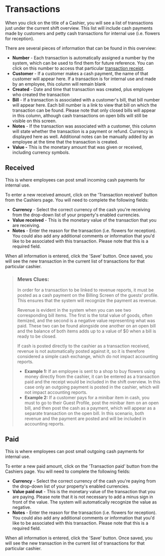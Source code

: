 # Transactions

When you click on the title of a Cashier, you will see a list of transactions just under the current shift overview. This list will include cash payments made by customers and petty cash transactions for internal use \(i.e. flowers for reception\).

There are several pieces of information that can be found in this overview:

* **Number** - Each transaction is automatically assigned a number by the system, which can be used to find them for future reference. You can click on this number to access that particular [transaction receipt](transaction-receipts.md).
* **Customer** - If a customer makes a cash payment, the name of that customer will appear here. If a transaction is for internal use and made by an employee, this column will remain blank
* **Created** - Date and time that transaction was created, plus employee who created the transaction
* **Bill** - If a transaction is associated with a customer's bill, that bill number will appear here. Each bill number is a link to view that bill on which the transaction can be found. Please note that only closed bills will appear in this column, although cash transactions on open bills will still be visible on this screen.
* **Notes** - If the transaction was associated with a customer, this column will state whether the transaction is a payment or refund. Currency is displayed here as well. Additional notes can be manually added by an employee at the time that the transaction is created.
* **Value -**  This is the monetary amount that was given or received, including currency symbols. 

## Received

This is where employees can post small incoming cash payments for internal use.

To enter a new received amount, click on the 'Transaction received' button from the Cashiers page. You will need to complete the following fields:

* **Currency** - Select the correct currency of the cash you're receiving from the drop-down list of your property's enabled currencies.
* **Value received** - This is the monetary value of the transaction that you are receiving. 
* **Notes** - Enter the reason for the transaction \(i.e. flowers for reception\). You could also add any additional comments or information that you'd like to be associated with this transaction. Please note that this is a required field. 

When all information is entered, click the 'Save' button. Once saved, you will see the new transaction in the current list of transactions for that particular cashier.

> ### Mews Clues:
>
> In order for a transaction to be linked to revenue reports, it must be posted as a cash payment on the Billing Screen of the guests' profile. This ensures that the system will recognize the payment as revenue.
>
> Revenue is evident in the system when you can see two corresponding bill items. The first is the total value of goods, often itemized, and the second is a negative value representing what was paid. These two can be found alongside one another on an open bill and the balance of both items adds up to a value of $0 when a bill is ready to be closed.
>
> If cash is posted directly to the cashier as a transaction received, revenue is not automatically posted against it, so it is therefore considered a simple cash exchange, which do not impact accounting reports.
>
> * **Example 1:** If an employee is sent to a shop to buy flowers using money directly from the cashier, it can be entered as a transaction paid and the receipt would be included in the shift overview. In this case only an outgoing payment is posted in the cashier, which will not impact accounting reports.
> * **Example 2:** If a customer pays for a minibar item in cash, you must to go to their Guest Profile, post the minibar item on an open bill, and then post the cash as a payment, which will appear as a separate transaction on the open bill. In this scenario, both revenue and the payment are posted and will be included in accounting reports.


## Paid

This is where employees can post small outgoing cash payments for internal use.

To enter a new paid amount, click on the 'Transaction paid' button from the Cashiers page. You will need to complete the following fields:

* **Currency** - Select the correct currency of the cash you're paying from the drop-down list of your property's enabled currencies.
* **Value paid out** - This is the monetary value of the transaction that you are paying. Please note that it is not necessary to add a minus sign in front of the value. The system will automatically recognize the value as negative.
* **Notes** - Enter the reason for the transaction \(i.e. flowers for reception\). You could also add any additional comments or information that you'd like to be associated with this transaction. Please note that this is a required field. 

When all information is entered, click the 'Save' button. Once saved, you will see the new transaction in the current list of transactions for that particular cashier.
